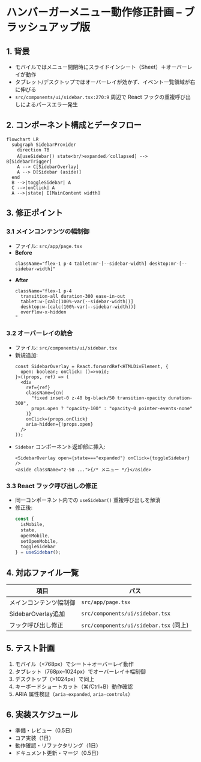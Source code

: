 # ハンバーガーメニュー動作修正計画 – ブラッシュアップ版

## 1. 背景
- モバイルではメニュー開閉時にスライドインシート（Sheet）＋オーバーレイが動作  
- タブレット/デスクトップではオーバーレイが効かず、イベント一覧領域が右に伸びる  
- `src/components/ui/sidebar.tsx:270:9` 周辺で React フックの重複呼び出しによるパースエラー発生  

## 2. コンポーネント構成とデータフロー
```mermaid
flowchart LR
  subgraph SidebarProvider
    direction TB
    A[useSidebar() state<br/>expanded／collapsed] --> B[SidebarTrigger]
    A --> C[SidebarOverlay]
    A --> D[Sidebar (aside)]
  end
  B -->|toggleSidebar| A
  C -->|onClick| A
  A -->|state| E[MainContent width]
```

## 3. 修正ポイント

### 3.1 メインコンテンツの幅制御
- ファイル: `src/app/page.tsx`  
- **Before**  
  ```tsx
  className="flex-1 p-4 tablet:mr-[--sidebar-width] desktop:mr-[--sidebar-width]"
  ```  
- **After**  
  ```tsx
  className="flex-1 p-4
    transition-all duration-300 ease-in-out
    tablet:w-[calc(100%-var(--sidebar-width))]
    desktop:w-[calc(100%-var(--sidebar-width))]
    overflow-x-hidden
  "
  ```

### 3.2 オーバーレイの統合
- ファイル: `src/components/ui/sidebar.tsx`  
- 新規追加:  
  ```tsx
  const SidebarOverlay = React.forwardRef<HTMLDivElement, {
    open: boolean; onClick: ()=>void;
  }>((props, ref) => (
    <div
      ref={ref}
      className={cn(
        "fixed inset-0 z-40 bg-black/50 transition-opacity duration-300",
        props.open ? "opacity-100" : "opacity-0 pointer-events-none"
      )}
      onClick={props.onClick}
      aria-hidden={!props.open}
    />
  ));
  ```  
- `Sidebar` コンポーネント返却部に挿入:
  ```tsx
  <SidebarOverlay open={state==="expanded"} onClick={toggleSidebar} />
  <aside className="z-50 ...">{/* メニュー */}</aside>
  ```

### 3.3 React フック呼び出しの修正
- 同一コンポーネント内での `useSidebar()` 重複呼び出しを解消  
- 修正後:
  ```ts
  const {
    isMobile,
    state,
    openMobile,
    setOpenMobile,
    toggleSidebar
  } = useSidebar();
  ```

## 4. 対応ファイル一覧
| 項目                       | パス                                         |
|----------------------------|----------------------------------------------|
| メインコンテンツ幅制御     | `src/app/page.tsx`                           |
| SidebarOverlay追加         | `src/components/ui/sidebar.tsx`              |
| フック呼び出し修正         | `src/components/ui/sidebar.tsx` (同上)       |

## 5. テスト計画
1. モバイル（<768px）でシート＋オーバーレイ動作  
2. タブレット（768px–1024px）でオーバーレイ＋幅制御  
3. デスクトップ（>1024px）で同上  
4. キーボードショートカット（⌘/Ctrl+B）動作確認  
5. ARIA 属性検証（`aria-expanded`, `aria-controls`）

## 6. 実装スケジュール
- 準備・レビュー（0.5日）  
- コア実装（1日）  
- 動作確認・リファクタリング（1日）  
- ドキュメント更新・マージ（0.5日）
